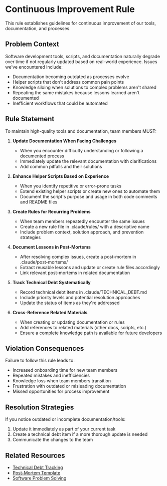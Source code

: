 # Continuous Improvement Rule

This rule establishes guidelines for continuous improvement of our tools, documentation, and processes.

## Problem Context

Software development tools, scripts, and documentation naturally degrade over time if not regularly updated based on real-world experience. Issues we've encountered include:

- Documentation becoming outdated as processes evolve
- Helper scripts that don't address common pain points
- Knowledge siloing when solutions to complex problems aren't shared
- Repeating the same mistakes because lessons learned aren't documented
- Inefficient workflows that could be automated

## Rule Statement

To maintain high-quality tools and documentation, team members MUST:

1. **Update Documentation When Facing Challenges**
   - When you encounter difficulty understanding or following a documented process
   - Immediately update the relevant documentation with clarifications
   - Add common pitfalls and their solutions

2. **Enhance Helper Scripts Based on Experience**
   - When you identify repetitive or error-prone tasks
   - Extend existing helper scripts or create new ones to automate them
   - Document the script's purpose and usage in both code comments and README files

3. **Create Rules for Recurring Problems**
   - When team members repeatedly encounter the same issues
   - Create a new rule file in .claude/rules/ with a descriptive name
   - Include problem context, solution approach, and prevention strategies

4. **Document Lessons in Post-Mortems**
   - After resolving complex issues, create a post-mortem in .claude/post-mortems/
   - Extract reusable lessons and update or create rule files accordingly
   - Link relevant post-mortems in related documentation

5. **Track Technical Debt Systematically**
   - Record technical debt items in .claude/TECHNICAL_DEBT.md
   - Include priority levels and potential resolution approaches
   - Update the status of items as they're addressed

6. **Cross-Reference Related Materials**
   - When creating or updating documentation or rules
   - Add references to related materials (other docs, scripts, etc.)
   - Ensure a complete knowledge path is available for future developers

## Violation Consequences

Failure to follow this rule leads to:
- Increased onboarding time for new team members
- Repeated mistakes and inefficiencies
- Knowledge loss when team members transition
- Frustration with outdated or misleading documentation
- Missed opportunities for process improvement

## Resolution Strategies

If you notice outdated or incomplete documentation/tools:
1. Update it immediately as part of your current task
2. Create a technical debt item if a more thorough update is needed
3. Communicate the changes to the team

## Related Resources

- [Technical Debt Tracking](./../TECHNICAL_DEBT.md)
- [Post-Mortem Template](./../templates/post-mortem.md)
- [Software Problem Solving](./software-problem-solving.md)